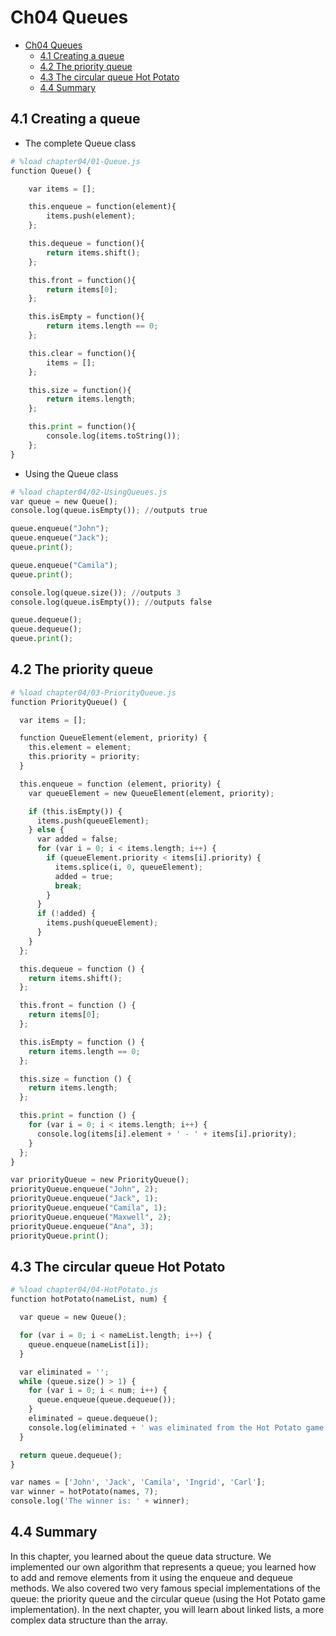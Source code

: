 
# Ch04 Queues
<!-- toc orderedList:0 depthFrom:1 depthTo:6 -->

* [Ch04 Queues](#ch04-queues)
  * [4.1 Creating a queue](#41-creating-a-queue)
  * [4.2 The priority queue](#42-the-priority-queue)
  * [4.3 The circular queue Hot Potato](#43-the-circular-queue-hot-potato)
  * [4.4 Summary](#44-summary)

<!-- tocstop -->



## 4.1 Creating a queue

* The complete Queue class


```python
# %load chapter04/01-Queue.js
function Queue() {

    var items = [];

    this.enqueue = function(element){
        items.push(element);
    };

    this.dequeue = function(){
        return items.shift();
    };

    this.front = function(){
        return items[0];
    };

    this.isEmpty = function(){
        return items.length == 0;
    };

    this.clear = function(){
        items = [];
    };

    this.size = function(){
        return items.length;
    };

    this.print = function(){
        console.log(items.toString());
    };
}

```

* Using the Queue class


```python
# %load chapter04/02-UsingQueues.js
var queue = new Queue();
console.log(queue.isEmpty()); //outputs true

queue.enqueue("John");
queue.enqueue("Jack");
queue.print();

queue.enqueue("Camila");
queue.print();

console.log(queue.size()); //outputs 3
console.log(queue.isEmpty()); //outputs false

queue.dequeue();
queue.dequeue();
queue.print();

```

## 4.2 The priority queue


```python
# %load chapter04/03-PriorityQueue.js
function PriorityQueue() {

  var items = [];

  function QueueElement(element, priority) {
    this.element = element;
    this.priority = priority;
  }

  this.enqueue = function (element, priority) {
    var queueElement = new QueueElement(element, priority);

    if (this.isEmpty()) {
      items.push(queueElement);
    } else {
      var added = false;
      for (var i = 0; i < items.length; i++) {
        if (queueElement.priority < items[i].priority) {
          items.splice(i, 0, queueElement);
          added = true;
          break;
        }
      }
      if (!added) {
        items.push(queueElement);
      }
    }
  };

  this.dequeue = function () {
    return items.shift();
  };

  this.front = function () {
    return items[0];
  };

  this.isEmpty = function () {
    return items.length == 0;
  };

  this.size = function () {
    return items.length;
  };

  this.print = function () {
    for (var i = 0; i < items.length; i++) {
      console.log(items[i].element + ' - ' + items[i].priority);
    }
  };
}

var priorityQueue = new PriorityQueue();
priorityQueue.enqueue("John", 2);
priorityQueue.enqueue("Jack", 1);
priorityQueue.enqueue("Camila", 1);
priorityQueue.enqueue("Maxwell", 2);
priorityQueue.enqueue("Ana", 3);
priorityQueue.print();

```

## 4.3 The circular queue Hot Potato


```python
# %load chapter04/04-HotPotato.js
function hotPotato(nameList, num) {

  var queue = new Queue();

  for (var i = 0; i < nameList.length; i++) {
    queue.enqueue(nameList[i]);
  }

  var eliminated = '';
  while (queue.size() > 1) {
    for (var i = 0; i < num; i++) {
      queue.enqueue(queue.dequeue());
    }
    eliminated = queue.dequeue();
    console.log(eliminated + ' was eliminated from the Hot Potato game.');
  }

  return queue.dequeue();
}

var names = ['John', 'Jack', 'Camila', 'Ingrid', 'Carl'];
var winner = hotPotato(names, 7);
console.log('The winner is: ' + winner);

```

## 4.4 Summary

In this chapter, you learned about the queue data structure.
We implemented our own algorithm that represents a queue; you learned how to add and remove elements from it using the enqueue and dequeue methods.
We also covered two very famous special implementations of the queue: the priority queue and the circular queue (using the Hot Potato game implementation).
In the next chapter, you will learn about linked lists, a more complex data structure than the array.




```python

```
